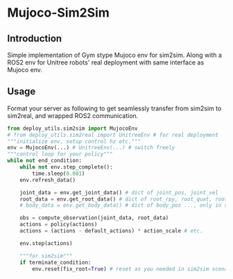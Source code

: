# Mujoco-Sim2Sim
## Introduction
Simple implementation of Gym stype Mujoco env for sim2sim. Along with a ROS2 env for Unitree robots' real deployment with same interface as Mujoco env.

## Usage
Format your server as following to get seamlessly transfer from sim2sim to sim2real, and wrapped ROS2 communication.
```python
from deploy_utils.sim2sim import MujocoEnv
# from deploy_utils.sim2real import UnitreeEnv # for real deployment
"""initialize env, setup control hz etc."""
env = MujocoEnv(...) # UnitreeEnv(...) # switch freely
"""control loop for your policy"""
while not end_condition:
    while not env.step_complete():
        time.sleep(0.001)
    env.refresh_data()

    joint_data = env.get_joint_data() # dict of joint_pos, joint_vel
    root_data = env.get_root_data() # dict of root_rpy, root_quat, root_ang_vel
    # body_data = env.get_body_data() # dict of body_pos ..., only in sim2sim

    obs = compute_observation(joint_data, root_data)
    actions = policy(actions)
    actions = (actions - default_actions) * action_scale # etc.

    env.step(actions)

    """for sim2sim"""
    if terminate_condition:
        env.reset(fix_root=True) # reset as you needed in sim2sim scenarios
```